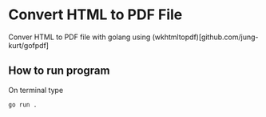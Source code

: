 # Convert HTML to PDF File

Conver HTML to PDF file with golang using (wkhtmltopdf)[github.com/jung-kurt/gofpdf]

## How to run program

On terminal type 
```sh
go run .
```



